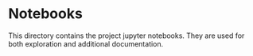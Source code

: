 # Notebooks

This directory contains the project jupyter notebooks. They are used for both exploration and additional documentation.
